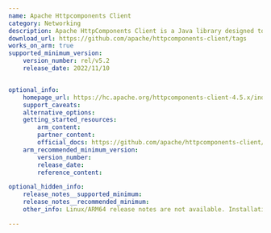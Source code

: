 ```yaml
---
name: Apache Httpcomponents Client
category: Networking
description: Apache HttpComponents Client is a Java library designed to build HTTP clients. It streamlines making HTTP requests, processing responses, managing connections and supports protocols like HTTP/1.1, HTTP/2, and authentication mechanisms.
download_url: https://github.com/apache/httpcomponents-client/tags
works_on_arm: true
supported_minimum_version:
    version_number: rel/v5.2
    release_date: 2022/11/10


optional_info:
    homepage_url: https://hc.apache.org/httpcomponents-client-4.5.x/index.html
    support_caveats:
    alternative_options:
    getting_started_resources:
        arm_content: 
        partner_content: 
        official_docs: https://github.com/apache/httpcomponents-client/blob/master/BUILDING.txt
    arm_recommended_minimum_version:
        version_number:
        release_date:
        reference_content: 

optional_hidden_info:
    release_notes__supported_minimum: 
    release_notes__recommended_minimum:
    other_info: Linux/ARM64 release notes are not available. Installation and testing are done using tar archive [rel/v5.2](https://github.com/apache/httpcomponents-client/releases/tag/rel%2Fv5.2). 

---
```

